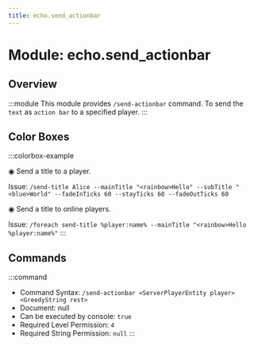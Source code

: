 ```yaml
---
title: echo.send_actionbar
---
```



# Module: echo.send_actionbar

## Overview
:::module
This module provides `/send-actionbar` command.
To send the `text` as `action bar` to a specified player.
:::
## Color Boxes

:::colorbox-example

◉ Send a title to a player.

Issue: `/send-title Alice --mainTitle "<rainbow>Hello" --subTitle "<blue>World" --fadeInTicks 60 --stayTicks 60 --fadeOutTicks 60`



◉ Send a title to online players.

Issue: `/foreach send-title %player:name% --mainTitle "<rainbow>Hello %player:name%"`
:::

## Commands
:::command
- Command Syntax: `/send-actionbar <ServerPlayerEntity player> <GreedyString rest>`
- Document: null
- Can be executed by console: `true`
- Required Level Permission: `4`
- Required String Permission: `null`
:::
